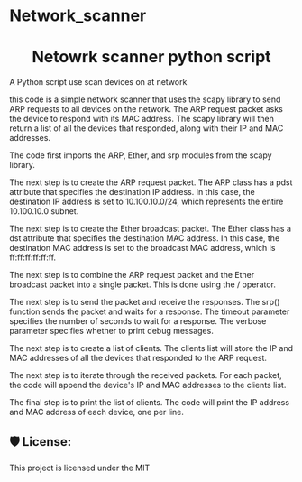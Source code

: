 # Network_scanner
<h1 align="center" id="title">Netowrk scanner python script</h1>

<p id="description">A Python script use scan devices on at network</p>

this code is a simple network scanner that uses the scapy library to send ARP requests to all devices on the network. The ARP request packet asks the device to respond with its MAC address. The scapy library will then return a list of all the devices that responded, along with their IP and MAC addresses.

The code first imports the ARP, Ether, and srp modules from the scapy library.

The next step is to create the ARP request packet. The ARP class has a pdst attribute that specifies the destination IP address. In this case, the destination IP address is set to 10.100.10.0/24, which represents the entire 10.100.10.0 subnet.

The next step is to create the Ether broadcast packet. The Ether class has a dst attribute that specifies the destination MAC address. In this case, the destination MAC address is set to the broadcast MAC address, which is ff:ff:ff:ff:ff:ff.

The next step is to combine the ARP request packet and the Ether broadcast packet into a single packet. This is done using the / operator.

The next step is to send the packet and receive the responses. The srp() function sends the packet and waits for a response. The timeout parameter specifies the number of seconds to wait for a response. The verbose parameter specifies whether to print debug messages.

The next step is to create a list of clients. The clients list will store the IP and MAC addresses of all the devices that responded to the ARP request.

The next step is to iterate through the received packets. For each packet, the code will append the device's IP and MAC addresses to the clients list.

The final step is to print the list of clients. The code will print the IP address and MAC address of each device, one per line.

<h2>🛡️ License:</h2>

This project is licensed under the MIT
